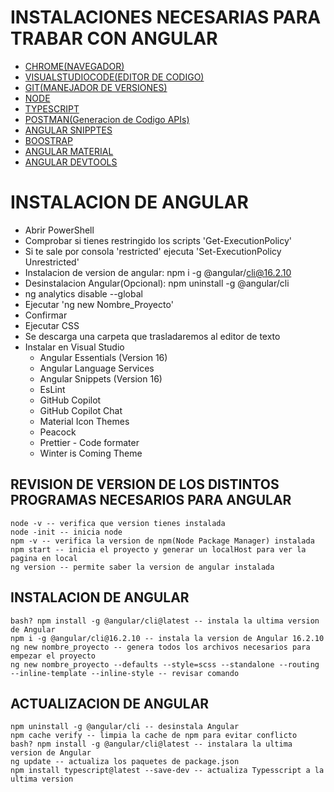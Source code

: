 # INSTALACIONES NECESARIAS PARA TRABAR CON ANGULAR
- [CHROME(NAVEGADOR)](https://www.google.com/intl/es_es/chrome/)
- [VISUALSTUDIOCODE(EDITOR DE CODIGO)](https://code.visualstudio.com/download)
- [GIT(MANEJADOR DE VERSIONES)](https://git-scm.com/)
- [NODE](https://nodejs.org/en/)
- [TYPESCRIPT](https://www.typescriptlang.org/download/)
- [POSTMAN(Generacion de Codigo APIs)](https://www.postman.com/downloads/)
- [ANGULAR SNIPPTES](https://marketplace.visualstudio.com/items?itemName=johnpapa.Angular2)
- [BOOSTRAP](https://getbootstrap.com/)
- [ANGULAR MATERIAL](https://material.angular.io/)
- [ANGULAR DEVTOOLS](https://chromewebstore.google.com/detail/angular-devtools/ienfalfjdbdpebioblfackkekamfmbnh)

 # INSTALACION DE ANGULAR
  - Abrir PowerShell
  - Comprobar si tienes restringido los scripts 'Get-ExecutionPolicy'
  - Si te sale por consola 'restricted' ejecuta 'Set-ExecutionPolicy Unrestricted'
  - Instalacion de version de angular: npm i -g @angular/cli@16.2.10
  - Desinstalacion Angular(Opcional): npm uninstall -g @angular/cli
  - ng analytics disable --global
  - Ejecutar 'ng new Nombre_Proyecto'
  - Confirmar
  - Ejecutar CSS
  - Se descarga una carpeta que trasladaremos al editor de texto
  - Instalar en Visual Studio
    - Angular Essentials (Version 16)
    - Angular Language Services
    - Angular Snippets (Version 16)
    - EsLint
    - GitHub Copilot
    - GitHub Copilot Chat
    - Material Icon Themes
    - Peacock
    - Prettier - Code formater
    - Winter is Coming Theme

## REVISION DE VERSION DE LOS DISTINTOS PROGRAMAS NECESARIOS PARA ANGULAR
    node -v -- verifica que version tienes instalada
    node -init -- inicia node
    npm -v -- verifica la version de npm(Node Package Manager) instalada
    npm start -- inicia el proyecto y generar un localHost para ver la pagina en local
    ng version -- permite saber la version de angular instalada

## INSTALACION DE ANGULAR
    bash? npm install -g @angular/cli@latest -- instala la ultima version de Angular
    npm i -g @angular/cli@16.2.10 -- instala la version de Angular 16.2.10
    ng new nombre_proyecto -- genera todos los archivos necesarios para empezar el proyecto
    ng new nombre_proyecto --defaults --style=scss --standalone --routing --inline-template --inline-style -- revisar comando
    
## ACTUALIZACION DE ANGULAR
    npm uninstall -g @angular/cli -- desinstala Angular
    npm cache verify -- limpia la cache de npm para evitar conflicto
    bash? npm install -g @angular/cli@latest -- instalara la ultima version de Angular
    ng update -- actualiza los paquetes de package.json
    npm install typescript@latest --save-dev -- actualiza Typesscript a la ultima version

